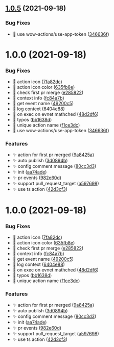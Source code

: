 ## [1.0.5](https://github.com/wow-actions/welcome-action/compare/v1.0.4...v1.0.5) (2021-09-18)


### Bug Fixes

* 🐛 use wow-actions/use-app-token ([346636f](https://github.com/wow-actions/welcome-action/commit/346636ffc349b6bce395d877dc6e99655659569d))

# 1.0.0 (2021-09-18)


### Bug Fixes

* 🐛 action icon ([7fa82dc](https://github.com/wow-actions/welcome-action/commit/7fa82dc5edd15bc66e4876395e8dd47bf789f1fc))
* 🐛 action icon color ([635fb8e](https://github.com/wow-actions/welcome-action/commit/635fb8eb441fcca2efc0a6b03687c4451ae8a5a1))
* 🐛 check first pr merge ([e285822](https://github.com/wow-actions/welcome-action/commit/e285822e86afaafe9e99d1994e55b2f0d6dcebcb))
* 🐛 context info ([fc84a7b](https://github.com/wow-actions/welcome-action/commit/fc84a7be626467b54932c5f56f258319834210b7))
* 🐛 get event name ([49200c5](https://github.com/wow-actions/welcome-action/commit/49200c5501456abab4974c1b7aaf16a68f0ed81c))
* 🐛 log context ([6404e88](https://github.com/wow-actions/welcome-action/commit/6404e88b8f8fc054b6bc9d23ecc4cd790bd71823))
* 🐛 on exec on evnet mathched ([48d2df6](https://github.com/wow-actions/welcome-action/commit/48d2df6ced148408d0b35bf80667ec2cc00ec27f))
* 🐛 typos ([bb1638d](https://github.com/wow-actions/welcome-action/commit/bb1638d97536bf5e24ef3e2b38dde61f6a6741ee))
* 🐛 unique action  name ([f1ce3dc](https://github.com/wow-actions/welcome-action/commit/f1ce3dc291080c1cfdb7f4266356eb29e6ac32dd))
* 🐛 use wow-actions/use-app-token ([346636f](https://github.com/wow-actions/welcome-action/commit/346636ffc349b6bce395d877dc6e99655659569d))


### Features

* ✨ action for first pr merged ([9a8425a](https://github.com/wow-actions/welcome-action/commit/9a8425acb7d820699c0ef832e56e517ce39b5c38))
* ✨ auto publish ([3d0894b](https://github.com/wow-actions/welcome-action/commit/3d0894bd37ded3638f3327e5407e00e02f0037d4))
* ✨ config comment message ([80cc3d3](https://github.com/wow-actions/welcome-action/commit/80cc3d30eac0641460254c07f97a931bf894cb2d))
* ✨ init ([aa74ade](https://github.com/wow-actions/welcome-action/commit/aa74adedff73ede4c8c88c033051976afe94f38c))
* ✨ pr events ([982e60d](https://github.com/wow-actions/welcome-action/commit/982e60da198a48fa0ac8db822422dd61b5bd79f4))
* ✨ support pull_request_target ([a597698](https://github.com/wow-actions/welcome-action/commit/a5976988b43e2db6edef481600f7ac99285ccf17))
* ✨ use ts action ([42d3cf3](https://github.com/wow-actions/welcome-action/commit/42d3cf307bad81ba8b07c563beb1be373e3d463a))

# 1.0.0 (2021-09-18)


### Bug Fixes

* 🐛 action icon ([7fa82dc](https://github.com/wow-actions/welcome-action/commit/7fa82dc5edd15bc66e4876395e8dd47bf789f1fc))
* 🐛 action icon color ([635fb8e](https://github.com/wow-actions/welcome-action/commit/635fb8eb441fcca2efc0a6b03687c4451ae8a5a1))
* 🐛 check first pr merge ([e285822](https://github.com/wow-actions/welcome-action/commit/e285822e86afaafe9e99d1994e55b2f0d6dcebcb))
* 🐛 context info ([fc84a7b](https://github.com/wow-actions/welcome-action/commit/fc84a7be626467b54932c5f56f258319834210b7))
* 🐛 get event name ([49200c5](https://github.com/wow-actions/welcome-action/commit/49200c5501456abab4974c1b7aaf16a68f0ed81c))
* 🐛 log context ([6404e88](https://github.com/wow-actions/welcome-action/commit/6404e88b8f8fc054b6bc9d23ecc4cd790bd71823))
* 🐛 on exec on evnet mathched ([48d2df6](https://github.com/wow-actions/welcome-action/commit/48d2df6ced148408d0b35bf80667ec2cc00ec27f))
* 🐛 typos ([bb1638d](https://github.com/wow-actions/welcome-action/commit/bb1638d97536bf5e24ef3e2b38dde61f6a6741ee))
* 🐛 unique action  name ([f1ce3dc](https://github.com/wow-actions/welcome-action/commit/f1ce3dc291080c1cfdb7f4266356eb29e6ac32dd))


### Features

* ✨ action for first pr merged ([9a8425a](https://github.com/wow-actions/welcome-action/commit/9a8425acb7d820699c0ef832e56e517ce39b5c38))
* ✨ auto publish ([3d0894b](https://github.com/wow-actions/welcome-action/commit/3d0894bd37ded3638f3327e5407e00e02f0037d4))
* ✨ config comment message ([80cc3d3](https://github.com/wow-actions/welcome-action/commit/80cc3d30eac0641460254c07f97a931bf894cb2d))
* ✨ init ([aa74ade](https://github.com/wow-actions/welcome-action/commit/aa74adedff73ede4c8c88c033051976afe94f38c))
* ✨ pr events ([982e60d](https://github.com/wow-actions/welcome-action/commit/982e60da198a48fa0ac8db822422dd61b5bd79f4))
* ✨ support pull_request_target ([a597698](https://github.com/wow-actions/welcome-action/commit/a5976988b43e2db6edef481600f7ac99285ccf17))
* ✨ use ts action ([42d3cf3](https://github.com/wow-actions/welcome-action/commit/42d3cf307bad81ba8b07c563beb1be373e3d463a))
